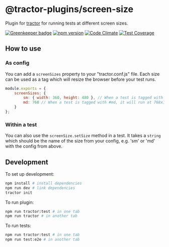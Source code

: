 # @tractor-plugins/screen-size

Plugin for [tractor](http://github.com/TradeMe/tractor) for running tests at different screen sizes.

[![Greenkeeper badge](https://badges.greenkeeper.io/phenomnomnominal/tractor-plugin-screen-size.svg)](https://greenkeeper.io/)
[![npm version](https://img.shields.io/npm/v/@tractor-plugins/screen-size.svg)](https://www.npmjs.com/package/@tractor-plugins/screen-size)
[![Code Climate](https://codeclimate.com/github/phenomnomnominal/tractor-plugin-screen-size/badges/gpa.svg)](https://codeclimate.com/github/phenomnomnominal/tractor-plugin-screen-size)
[![Test Coverage](https://codeclimate.com/github/phenomnomnominal/tractor-plugin-screen-size/coverage.svg)](https://codeclimate.com/github/phenomnomnominal/tractor-plugin-screen-size/coverage)

## How to use

### As config

You can add a `screenSizes` property to your "tractor.conf.js" file. Each size can be used as a tag which will resize the browser before your test runs.

```javascript
module.exports = {
    screenSizes: {
        sm: { width: 360, height: 480 }, // When a test is tagged with #sm, it will run at 360x840
        md: 768 // When a test is tagged with #md, it will run at 768x1000
    }
};
```

### Within a test

You can also use the `screenSize.setSize` method in a test. It takes a `string` which should be the name of the size from your config, e.g. 'sm' or 'md' with the config from above.

## Development

To set up development:

```sh
npm install # install dependencies
npm run dev # link dependencies
tractor init
```

To run plugin:

```sh
npm run tractor:test # in one tab
npm run tractor # in another tab
```

To run tests:

```sh
npm run tractor:test # in one tab
npm run test:e2e # in another tab
```
